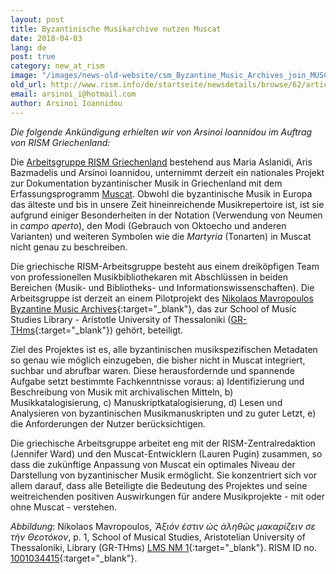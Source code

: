 ```yaml
---
layout: post
title: Byzantinische Musikarchive nutzen Muscat
date: 2018-04-03
lang: de
post: true
category: new_at_rism
image: "/images/news-old-website/csm_Byzantine_Music_Archives_join_MUSCAT_Seite_2_42a9f3f6c7.jpg"
old_url: http://www.rism.info/de/startseite/newsdetails/browse/62/article/64/byzantine-music-archives-join-muscat.html
email: arsinoi_i@hotmail.com
author: Arsinoi Ioannidou
---
```


_Die folgende Ankündigung erhielten wir von Arsinoi Ioannidou im Auftrag von RISM Griechenland:_

Die [Arbeitsgruppe RISM Griechenland](/international/working-groups.html) bestehend aus Maria Aslanidi, Aris Bazmadelis und Arsinoi Ioannidou, unternimmt derzeit ein nationales Projekt zur Dokumentation byzantinischer Musik in Griechenland mit dem Erfassungsprogramm [Muscat](/de/community/muscat.html). Obwohl die byzantinische Musik in Europa das älteste und bis in unsere Zeit hineinreichende Musikrepertoire ist, ist sie aufgrund einiger Besonderheiten in der Notation (Verwendung von Neumen in _campo aperto_), den Modi (Gebrauch von Oktoecho und anderen Varianten) und weiteren Symbolen wie die _Martyria_ (Tonarten) in Muscat nicht genau zu beschreiben.

Die griechische RISM-Arbeitsgruppe besteht aus einem dreiköpfigen Team von professionellen Musikbibliothekaren mit Abschlüssen in beiden Bereichen (Musik- und Bibliotheks- und Informationswissenschaften). Die Arbeitsgruppe ist derzeit an einem Pilotprojekt des [Νikolaos Mavropoulos Byzantine Music Archives](https://sophia.mus.auth.gr/xmlui/handle/123456789/862){:target="_blank"}, das zur School of Music Studies Library - Aristotle University of Thessaloniki ([GR-THms](https://opac.rism.info/search?View=rism&siglum=GR-THms){:target="_blank"}) gehört, beteiligt.

Ziel des Projektes ist es, alle byzantinischen musikspezifischen Metadaten so genau wie möglich einzugeben, die bisher nicht in Muscat integriert, suchbar und abrufbar waren. Diese herausfordernde und spannende Aufgabe setzt bestimmte Fachkenntnisse voraus: a) Identifizierung und Beschreibung von Musik mit archivalischen Mitteln, b) Musikkatalogisierung, c) Manuskriptkatalogisierung, d) Lesen und Analysieren von byzantinischen Musikmanuskripten und zu guter Letzt, e) die Anforderungen der Nutzer berücksichtigen.

Die griechische Arbeitsgruppe arbeitet eng mit der RISM-Zentralredaktion (Jennifer Ward) und den Muscat-Entwicklern (Lauren Pugin) zusammen, so dass die zukünftige Anpassung von Muscat ein optimales Niveau der Darstellung von byzantinischer Musik ermöglicht. Sie konzentriert sich vor allem darauf, dass alle Beteiligte die Bedeutung des Projektes und seine weitreichenden positiven Auswirkungen für andere Musikprojekte - mit oder ohne Muscat - verstehen.

_Abbildung_: Nikolaos Mavropoulos, _Ἄξιόν ἐστιν ὡς ἀληθῶς μακαρίζειν σε τὴν Θεοτόκον_, p. 1, School of Musical Studies, Aristotelian University of Thessaloniki, Library (GR-THms) [LMS NM 1](http://sophia.mus.auth.gr/xmlui/handle/123456789/867){:target="_blank"}. RISM ID no. [1001034415](https://opac.rism.info/search?id=1001034415){:target="_blank"}.


